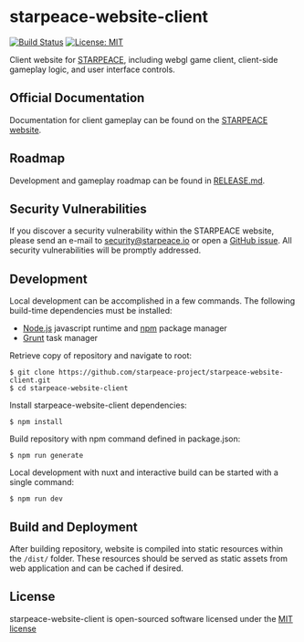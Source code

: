 
# starpeace-website-client

[![Build Status](https://travis-ci.org/starpeace-project/starpeace-website-client.svg)](https://travis-ci.org/starpeace-project/starpeace-website-client)
[![License: MIT](https://img.shields.io/badge/License-MIT-yellow.svg)](https://opensource.org/licenses/MIT)

Client website for [STARPEACE](https://www.starpeace.io), including webgl game client, client-side gameplay logic, and user interface controls.

## Official Documentation

Documentation for client gameplay can be found on the [STARPEACE website](https://docs.starpeace.io).

## Roadmap

Development and gameplay roadmap can be found in [RELEASE.md](./RELEASE.md).

## Security Vulnerabilities

If you discover a security vulnerability within the STARPEACE website, please send an e-mail to security@starpeace.io or open a [GitHub issue](https://github.com/starpeace-project/starpeace-website-client/issues). All security vulnerabilities will be promptly addressed.

## Development

Local development can be accomplished in a few commands. The following build-time dependencies must be installed:

* [Node.js](https://nodejs.org/en/) javascript runtime and [npm](https://www.npmjs.com/get-npm) package manager
* [Grunt](https://gruntjs.com/) task manager

Retrieve copy of repository and navigate to root:

```
$ git clone https://github.com/starpeace-project/starpeace-website-client.git
$ cd starpeace-website-client
```

Install starpeace-website-client dependencies:

```
$ npm install
```

Build repository with npm command defined in package.json:

```
$ npm run generate
```

Local development with nuxt and interactive build can be started with a single command:

```
$ npm run dev
```

## Build and Deployment

After building repository, website is compiled into static resources within the ```/dist/``` folder. These resources should be served as static assets from web application and can be cached if desired.

## License

starpeace-website-client is open-sourced software licensed under the [MIT license](http://opensource.org/licenses/MIT)
